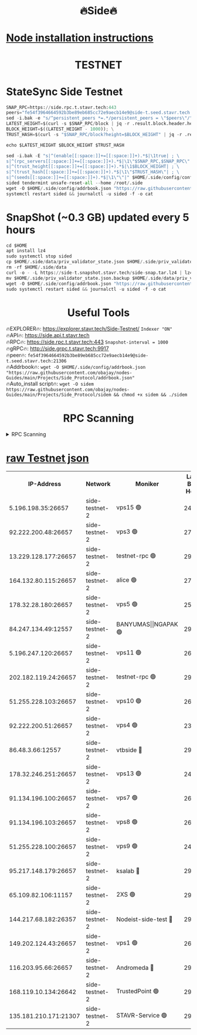 <h1 align="center"> 🔥Side🔥</h1>

[Node installation instructions](https://github.com/obajay/nodes-Guides/tree/main/Projects/Side_Protocol)
=

<h1 align="center"> TESTNET</h1>

# StateSync Side Testnet
```python
SNAP_RPC=https://side.rpc.t.stavr.tech:443
peers="fe54f3964664592b3be89eb685cc72e9aecb14e9@side-t.seed.stavr.tech:21306"
sed -i.bak -e "s/^persistent_peers *=.*/persistent_peers = \"$peers\"/" $HOME/.side/config/config.toml
LATEST_HEIGHT=$(curl -s $SNAP_RPC/block | jq -r .result.block.header.height); \
BLOCK_HEIGHT=$((LATEST_HEIGHT - 1000)); \
TRUST_HASH=$(curl -s "$SNAP_RPC/block?height=$BLOCK_HEIGHT" | jq -r .result.block_id.hash)

echo $LATEST_HEIGHT $BLOCK_HEIGHT $TRUST_HASH

sed -i.bak -E "s|^(enable[[:space:]]+=[[:space:]]+).*$|\1true| ; \
s|^(rpc_servers[[:space:]]+=[[:space:]]+).*$|\1\"$SNAP_RPC,$SNAP_RPC\"| ; \
s|^(trust_height[[:space:]]+=[[:space:]]+).*$|\1$BLOCK_HEIGHT| ; \
s|^(trust_hash[[:space:]]+=[[:space:]]+).*$|\1\"$TRUST_HASH\"| ; \
s|^(seeds[[:space:]]+=[[:space:]]+).*$|\1\"\"|" $HOME/.side/config/config.toml
sided tendermint unsafe-reset-all --home /root/.side
wget -O $HOME/.side/config/addrbook.json "https://raw.githubusercontent.com/obajay/nodes-Guides/main/Projects/Side_Protocol/addrbook.json"
systemctl restart sided && journalctl -u sided -f -o cat
```
# SnapShot (~0.3 GB) updated every 5 hours
```python
cd $HOME
apt install lz4
sudo systemctl stop sided
cp $HOME/.side/data/priv_validator_state.json $HOME/.side/priv_validator_state.json.backup
rm -rf $HOME/.side/data
curl -o - -L https://side-t.snapshot.stavr.tech/side-snap.tar.lz4 | lz4 -c -d - | tar -x -C $HOME/.side --strip-components 2
mv $HOME/.side/priv_validator_state.json.backup $HOME/.side/data/priv_validator_state.json
wget -O $HOME/.side/config/addrbook.json "https://raw.githubusercontent.com/obajay/nodes-Guides/main/Projects/Side_Protocol/addrbook.json"
sudo systemctl restart sided && journalctl -u sided -f -o cat
```
 <h1 align="center"> Useful Tools</h1>
 
🔥EXPLORER🔥: https://explorer.stavr.tech/Side-Testnet/        `Indexer "ON"` \
🔥API🔥:      https://side.api.t.stavr.tech \
🔥RPC🔥:      https://side.rpc.t.stavr.tech:443              `Snapshot-interval = 1000` \
🔥gRPC🔥:     http://side.grpc.t.stavr.tech:9917 \
🔥peer🔥:     `fe54f3964664592b3be89eb685cc72e9aecb14e9@side-t.seed.stavr.tech:21306` \
🔥Addrbook🔥: ```wget -O $HOME/.side/config/addrbook.json "https://raw.githubusercontent.com/obajay/nodes-Guides/main/Projects/Side_Protocol/addrbook.json"``` \
🔥Auto_install script🔥:  `wget -O sidem https://raw.githubusercontent.com/obajay/nodes-Guides/main/Projects/Side_Protocol/sidem && chmod +x sidem && ./sidem`

<h1 align="center"> RPC Scanning</h1>

<details>
<summary>RPC Scanning</summary>

<h2 align="center"> We scan nodes in real time every 4 hours. And we provide the final result of RPC endpoints.
We cannot influence the operation of these nodes in any way. </h2>


```python
If Voting Power is higher than 0 --> then the Node is a validator of the network and may be subject to attack and be a potential threat to the chain.
```
```python
We marked such validators with a red symbol
```

</details>

[raw Testnet json](https://rpc-check.sidet.stavr.tech/sidet/rpc-sidet-result.json)
=


<table><tr><th>IP-Address</th><th>Network</th><th>Moniker</th><th>Latest Block Height</th><th>Earliest Block Height</th><th>Catching Up</th><th>Tx Index</th><th>Voting Power</th><th>Scan Time</th></tr><tr><td>5.196.198.35:26657</td><td>side-testnet-2</td><td>vps15 🟢</td><td>244758</td><td>1</td><td>False</td><td>on</td><td>0</td><td>2024-03-14T06:15:48.924907774UTC</td></tr><tr><td>92.222.200.48:26657</td><td>side-testnet-2</td><td>vps3 🟢</td><td>270052</td><td>1</td><td>False</td><td>on</td><td>0</td><td>2024-03-14T06:15:49.833452883UTC</td></tr><tr><td>13.229.128.177:26657</td><td>side-testnet-2</td><td>testnet-rpc 🟢</td><td>296929</td><td>1</td><td>False</td><td>on</td><td>0</td><td>2024-03-14T06:15:51.061089226UTC</td></tr><tr><td>164.132.80.115:26657</td><td>side-testnet-2</td><td>alice 🟢</td><td>277963</td><td>1</td><td>False</td><td>on</td><td>0</td><td>2024-03-14T06:15:52.193888199UTC</td></tr><tr><td>178.32.28.180:26657</td><td>side-testnet-2</td><td>vps5 🟢</td><td>251903</td><td>1</td><td>False</td><td>on</td><td>0</td><td>2024-03-14T06:15:53.156859494UTC</td></tr><tr><td>84.247.134.49:12557</td><td>side-testnet-2</td><td>BANYUMAS||NGAPAK 🟢</td><td>296930</td><td>1</td><td>False</td><td>off</td><td>0</td><td>2024-03-14T06:15:53.469613738UTC</td></tr><tr><td>5.196.247.120:26657</td><td>side-testnet-2</td><td>vps11 🟢</td><td>264453</td><td>1</td><td>False</td><td>on</td><td>0</td><td>2024-03-14T06:15:56.411371217UTC</td></tr><tr><td>202.182.119.24:26657</td><td>side-testnet-2</td><td>testnet-rpc 🟢</td><td>296932</td><td>1</td><td>False</td><td>on</td><td>0</td><td>2024-03-14T06:16:06.485353624UTC</td></tr><tr><td>51.255.228.103:26657</td><td>side-testnet-2</td><td>vps10 🟢</td><td>265610</td><td>1</td><td>False</td><td>on</td><td>0</td><td>2024-03-14T06:16:07.412582664UTC</td></tr><tr><td>92.222.200.51:26657</td><td>side-testnet-2</td><td>vps4 🟢</td><td>239342</td><td>1</td><td>False</td><td>on</td><td>0</td><td>2024-03-14T06:16:08.341138697UTC</td></tr><tr><td>86.48.3.66:12557</td><td>side-testnet-2</td><td>vtbside 🔴</td><td>296932</td><td>1</td><td>False</td><td>off</td><td>56003</td><td>2024-03-14T06:16:08.636537845UTC</td></tr><tr><td>178.32.246.251:26657</td><td>side-testnet-2</td><td>vps13 🟢</td><td>244020</td><td>1</td><td>False</td><td>on</td><td>0</td><td>2024-03-14T06:16:10.215976828UTC</td></tr><tr><td>91.134.196.100:26657</td><td>side-testnet-2</td><td>vps7 🟢</td><td>264456</td><td>1</td><td>False</td><td>on</td><td>0</td><td>2024-03-14T06:16:11.167899281UTC</td></tr><tr><td>91.134.196.103:26657</td><td>side-testnet-2</td><td>vps8 🟢</td><td>266535</td><td>1</td><td>False</td><td>on</td><td>0</td><td>2024-03-14T06:16:16.390379943UTC</td></tr><tr><td>51.255.228.100:26657</td><td>side-testnet-2</td><td>vps9 🟢</td><td>240649</td><td>1</td><td>False</td><td>on</td><td>0</td><td>2024-03-14T06:16:18.379447171UTC</td></tr><tr><td>95.217.148.179:26657</td><td>side-testnet-2</td><td>ksalab 🔴</td><td>296931</td><td>6001</td><td>False</td><td>off</td><td>62893</td><td>2024-03-14T06:16:03.037186248UTC</td></tr><tr><td>65.109.82.106:11157</td><td>side-testnet-2</td><td>2XS 🟢</td><td>296928</td><td>10001</td><td>False</td><td>off</td><td>0</td><td>2024-03-14T06:15:46.002968291UTC</td></tr><tr><td>144.217.68.182:26357</td><td>side-testnet-2</td><td>Nodeist-side-test 🔴</td><td>296932</td><td>123001</td><td>False</td><td>off</td><td>20053727</td><td>2024-03-14T06:16:09.265150307UTC</td></tr><tr><td>149.202.124.43:26657</td><td>side-testnet-2</td><td>vps1 🟢</td><td>260491</td><td>161001</td><td>False</td><td>on</td><td>0</td><td>2024-03-14T06:16:17.380121374UTC</td></tr><tr><td>116.203.95.66:26657</td><td>side-testnet-2</td><td>Andromeda 🔴</td><td>296931</td><td>181001</td><td>False</td><td>off</td><td>20057485</td><td>2024-03-14T06:16:02.713610210UTC</td></tr><tr><td>168.119.10.134:26642</td><td>side-testnet-2</td><td>TrustedPoint 🟢</td><td>296932</td><td>266001</td><td>False</td><td>off</td><td>0</td><td>2024-03-14T06:16:05.292543308UTC</td></tr><tr><td>135.181.210.171:21307</td><td>side-testnet-2</td><td>STAVR-Service 🟢</td><td>296933</td><td>294001</td><td>False</td><td>on</td><td>0</td><td>2024-03-14T06:16:13.518908282UTC</td></tr></table>
